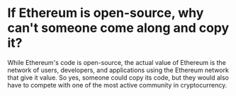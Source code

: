 # If Ethereum is open-source, why can't someone come along and copy it?

While Ethereum's code is open-source, the actual value of Ethereum is the network of users, developers, and applications using the Ethereum network that give it value. So yes, someone could copy its code, but they would also have to compete with one of the most active community in cryptocurrency. 
